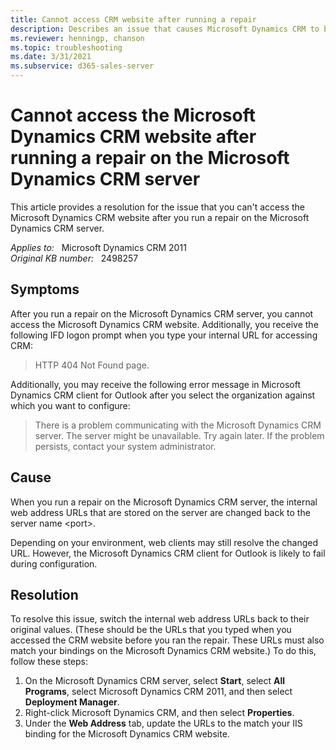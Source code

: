 ```yaml
---
title: Cannot access CRM website after running a repair
description: Describes an issue that causes Microsoft Dynamics CRM to be inaccessible after you run a repair on the Microsoft Dynamics CRM server.
ms.reviewer: henningp, chanson
ms.topic: troubleshooting
ms.date: 3/31/2021
ms.subservice: d365-sales-server
---
```

# Cannot access the Microsoft Dynamics CRM website after running a repair on the Microsoft Dynamics CRM server

This article provides a resolution for the issue that you can't access the Microsoft Dynamics CRM website after you run a repair on the Microsoft Dynamics CRM server.

_Applies to:_ &nbsp; Microsoft Dynamics CRM 2011  
_Original KB number:_ &nbsp; 2498257

## Symptoms

After you run a repair on the Microsoft Dynamics CRM server, you cannot access the Microsoft Dynamics CRM website. Additionally, you receive the following IFD logon prompt when you type your internal URL for accessing CRM:

> HTTP 404 Not Found page.

Additionally, you may receive the following error message in Microsoft Dynamics CRM client for Outlook after you select the organization against which you want to configure:

> There is a problem communicating with the Microsoft Dynamics CRM server. The server might be unavailable. Try again later. If the problem persists, contact your system administrator.

## Cause

When you run a repair on the Microsoft Dynamics CRM server, the internal web address URLs that are stored on the server are changed back to the server name \<port>.

Depending on your environment, web clients may still resolve the changed URL. However, the Microsoft Dynamics CRM client for Outlook is likely to fail during configuration.

## Resolution

To resolve this issue, switch the internal web address URLs back to their original values. (These should be the URLs that you typed when you accessed the CRM website before you ran the repair. These URLs must also match your bindings on the Microsoft Dynamics CRM website.) To do this, follow these steps:

1. On the Microsoft Dynamics CRM server, select **Start**, select **All Programs**, select Microsoft Dynamics CRM 2011, and then select **Deployment Manager**.
2. Right-click Microsoft Dynamics CRM, and then select **Properties**.
3. Under the **Web Address** tab, update the URLs to the match your IIS binding for the Microsoft Dynamics CRM website.

